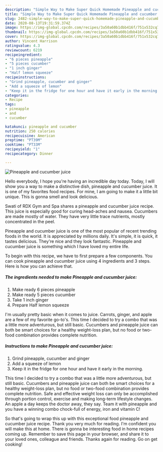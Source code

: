 ```yaml
---
description: "Simple Way to Make Super Quick Homemade Pineapple and cucumber juice"
title: "Simple Way to Make Super Quick Homemade Pineapple and cucumber juice"
slug: 2482-simple-way-to-make-super-quick-homemade-pineapple-and-cucumber-juice
date: 2020-08-13T19:31:59.374Z
image: https://img-global.cpcdn.com/recipes/3a50a60b1dbb416f/751x532cq70/pineapple-and-cucumber-juice-recipe-main-photo.jpg
thumbnail: https://img-global.cpcdn.com/recipes/3a50a60b1dbb416f/751x532cq70/pineapple-and-cucumber-juice-recipe-main-photo.jpg
cover: https://img-global.cpcdn.com/recipes/3a50a60b1dbb416f/751x532cq70/pineapple-and-cucumber-juice-recipe-main-photo.jpg
author: Vincent Harrison
ratingvalue: 4.3
reviewcount: 6219
recipeingredient:
- "6 pieces pineapple"
- "5 pieces cucumber"
- "1 inch ginger"
- "Half lemon squeeze"
recipeinstructions:
- "Grind pineapple, cucumber and ginger"
- "Add a squeeze of lemon"
- "Keep it in the fridge for one hour and have it early in the morning."
categories:
- Recipe
tags:
- pineapple
- and
- cucumber

katakunci: pineapple and cucumber 
nutrition: 250 calories
recipecuisine: American
preptime: "PT39M"
cooktime: "PT33M"
recipeyield: "1"
recipecategory: Dinner

---
```



![Pineapple and cucumber juice](https://img-global.cpcdn.com/recipes/3a50a60b1dbb416f/751x532cq70/pineapple-and-cucumber-juice-recipe-main-photo.jpg)

Hello everybody, I hope you're having an incredible day today. Today, I will show you a way to make a distinctive dish, pineapple and cucumber juice. It is one of my favorites food recipes. For mine, I am going to make it a little bit unique. This is gonna smell and look delicious.

Swati of RDX Gym and Spa shares a pineapple and cucumber juice recipe. This juice is especially good for curing head-aches and nausea. Cucumbers are made mostly of water. They have very little trace nutrients, mostly concentrated in the peel.

Pineapple and cucumber juice is one of the most popular of recent trending foods in the world. It is appreciated by millions daily. It's simple, it is quick, it tastes delicious. They're nice and they look fantastic. Pineapple and cucumber juice is something which I have loved my entire life.


To begin with this recipe, we have to first prepare a few components. You can cook pineapple and cucumber juice using 4 ingredients and 3 steps. Here is how you can achieve that.

<!--inarticleads1-->

##### The ingredients needed to make Pineapple and cucumber juice:

1. Make ready 6 pieces pineapple
1. Make ready 5 pieces cucumber
1. Take 1 inch ginger
1. Prepare Half lemon squeeze


I&#39;m usually pretty basic when it comes to juice. Carrots, ginger, and apple are a few of my favorite go-to&#39;s. This time I decided to try a combo that was a little more adventurous, but still basic. Cucumbers and pineapple juice can both be smart choices for a healthy weight-loss plan, but no food or two-food combination provides complete nutrition. 

<!--inarticleads2-->

##### Instructions to make Pineapple and cucumber juice:

1. Grind pineapple, cucumber and ginger
1. Add a squeeze of lemon
1. Keep it in the fridge for one hour and have it early in the morning.


This time I decided to try a combo that was a little more adventurous, but still basic. Cucumbers and pineapple juice can both be smart choices for a healthy weight-loss plan, but no food or two-food combination provides complete nutrition. Safe and effective weight loss can only be accomplished through portion control, exercise and making long-term lifestyle changes. An apple a day keeps the doctor away, they say. Team it with pineapple and you have a winning combo chock-full of energy, iron and vitamin C! 

So that's going to wrap this up with this exceptional food pineapple and cucumber juice recipe. Thank you very much for reading. I'm confident you will make this at home. There is gonna be interesting food in home recipes coming up. Remember to save this page in your browser, and share it to your loved ones, colleague and friends. Thanks again for reading. Go on get cooking!
